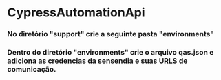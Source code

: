 # CypressAutomationApi

### No diretório "support" crie a seguinte pasta "environments"
### Dentro do diretório "environments" crie o arquivo qas.json e adiciona as credencias da sensendia e suas URLS de comunicação.